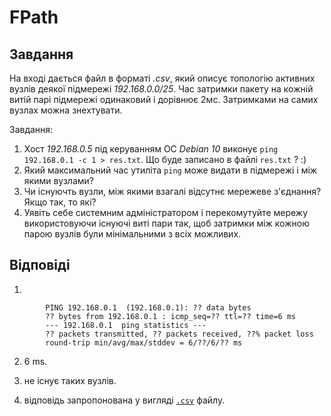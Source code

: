 # FPath

## Завдання

На вході дається файл в форматі *.csv*, який описує топологію активних вузлів деякої підмережі *192.168.0.0/25*. 
Час затримки пакету на кожній витій парі підмережі одинаковий і дорівнює 2мс. Затримками на самих вузлах можна знехтувати.

Завдання:
1. Хост *192.168.0.5* під керуванням ОС *Debian 10* виконує `ping 192.168.0.1 -c 1 > res.txt`. Що буде записано в файлі `res.txt` ? :)
2. Який максимальний час утиліта `ping` може видати в підмережі і між якими вузлами?
3. Чи існуючть вузли, між якими взагалі відсутнє мережеве з'єднання? Якщо так, то які?
4. Уявіть себе системним адміністратором і перекомутуйте мережу використовуючи існуючі виті пари так, щоб затримки між кожною парою вузлів були мінімальними з всіх можливих.

## Відповіді

1. 

```
        PING 192.168.0.1  (192.168.0.1): ?? data bytes
        ?? bytes from 192.168.0.1 : icmp_seq=?? ttl=?? time=6 ms
        --- 192.168.0.1  ping statistics ---
        ?? packets transmitted, ?? packets received, ??% packet loss
        round-trip min/avg/max/stddev = 6/??/6/?? ms
```

2. 6 ms.

3. не існує таких вузлів.

4. відповідь запропонована у вигляді [`.csv`](https://github.com/mariiatuzovska/graph/blob/master/G3.csv) файлу.
